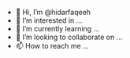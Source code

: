 - 👋 Hi, I’m @hidarfaqeeh
- 👀 I’m interested in ...
- 🌱 I’m currently learning ...
- 💞️ I’m looking to collaborate on ...
- 📫 How to reach me ...

<!---
hidarfaqeeh/hidarfaqeeh is a ✨ special ✨ repository because its `README.md` (this file) appears on your GitHub profile.
You can click the Preview link to take a look at your changes.
--->
